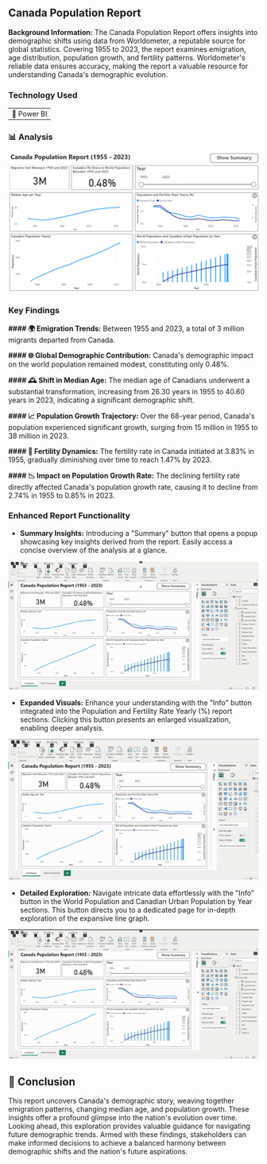 ## Canada Population Report

**Background Information:** The Canada Population Report offers insights into demographic shifts using data from Worldometer, a reputable source for global statistics. Covering 1955 to 2023, the report examines emigration, age distribution, population growth, and fertility patterns. Worldometer's reliable data ensures accuracy, making the report a valuable resource for understanding Canada's demographic evolution.

### Technology Used

<table>
  <tr>
    <td>🔹 Power BI</td>
  </tr>
</table>

### 📊 Analysis

[![Canada Population Report Banner](/images/CA_Population_Report/Canada_Population_Banner.png?raw=true)](/images/CA_Population_Report/Canada_Population_Banner.png?raw=true)

### Key Findings

**#### 🌍 Emigration Trends:** Between 1955 and 2023, a total of 3 million migrants departed from Canada.

**#### 🌐 Global Demographic Contribution:** Canada's demographic impact on the world population remained modest, constituting only 0.48%.

**#### 🕰 Shift in Median Age:** The median age of Canadians underwent a substantial transformation, increasing from 26.30 years in 1955 to 40.60 years in 2023, indicating a significant demographic shift.

**#### 📈 Population Growth Trajectory:** Over the 68-year period, Canada's population experienced significant growth, surging from 15 million in 1955 to 38 million in 2023.

**#### 👶 Fertility Dynamics:** The fertility rate in Canada initiated at 3.83% in 1955, gradually diminishing over time to reach 1.47% by 2023.

**#### 📉 Impact on Population Growth Rate:** The declining fertility rate directly affected Canada's population growth rate, causing it to decline from 2.74% in 1955 to 0.85% in 2023.

### Enhanced Report Functionality

- **Summary Insights:** Introducing a "Summary" button that opens a popup showcasing key insights derived from the report. Easily access a concise overview of the analysis at a glance.

[![Canada Population Summary Popup](/images/CA_Population_Report/Summary_Popup.gif?raw=true)](/images/CA_Population_Report/Summary_Popup.gif?raw=true)

- **Expanded Visuals:** Enhance your understanding with the "Info" button integrated into the Population and Fertility Rate Yearly (%) report sections. Clicking this button presents an enlarged visualization, enabling deeper analysis.

[![Canada Population Fertility Rate Popup](/images/CA_Population_Report/Pop_Fertility_Popup.gif?raw=true)](/images/CA_Population_Report/Pop_Fertility_Popup.gif?raw=true)

- **Detailed Exploration:** Navigate intricate data effortlessly with the "Info" button in the World Population and Canadian Urban Population by Year sections. This button directs you to a dedicated page for in-depth exploration of the expansive line graph.

[![Canada Population and Global Population](/images/CA_Population_Report/CanPop_GlobalPop.gif?raw=true)](/images/CA_Population_Report/CanPop_GlobalPop.gif?raw=true)

## 📝 Conclusion

This report uncovers Canada's demographic story, weaving together emigration patterns, changing median age, and population growth. These insights offer a profound glimpse into the nation's evolution over time. Looking ahead, this exploration provides valuable guidance for navigating future demographic trends. Armed with these findings, stakeholders can make informed decisions to achieve a balanced harmony between demographic shifts and the nation's future aspirations.

